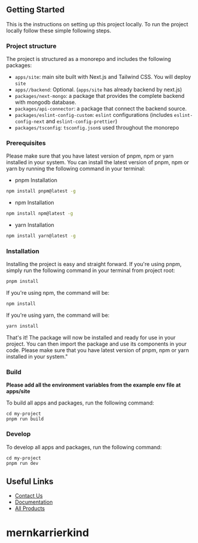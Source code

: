 ## Getting Started

This is the instructions on setting up this project locally.
To run the project locally follow these simple following steps.


### Project structure
The project is structured as a monorepo and includes the following packages:

- `apps/site`: main site built with Next.js and Tailwind CSS. You will deploy `site`
- `apps//backend`: Optional. (`apps/site` has already backend by next.js)
- `packages/next-mongo`: a package that provides the complete backend with mongodb database.
- `packages/api-connector`: a package that connect the backend source.
- `packages/eslint-config-custom`: `eslint` configurations (includes `eslint-config-next` and `eslint-config-prettier`)
- `packages/tsconfig`: `tsconfig.json`s used throughout the monorepo


### Prerequisites

Please make sure that you have latest version of pnpm, npm or yarn installed in your system. You can install the latest version of pnpm, npm or yarn by running the following command in your terminal:

- pnpm Installation

```sh
npm install pnpm@latest -g
```

- npm Installation

```sh
npm install npm@latest -g
```

- yarn Installation

```sh
npm install yarn@latest -g
```

### Installation

Installing the project is easy and straight forward. If you're using pnpm, simply run the following command in your terminal from project root:

```sh
pnpm install
```

If you're using npm, the command will be:

```sh
npm install
```

If you're using yarn, the command will be:

```sh
yarn install
```

That's it! The package will now be installed and ready for use in your project. You can then import the package and use its components in your code. Please make sure that you have latest version of pnpm, npm or yarn installed in your system."

### Build

**Please add all the environment variables from the example env file at apps/site**

To build all apps and packages, run the following command:

```
cd my-project
pnpm run build
```

### Develop

To develop all apps and packages, run the following command:

```
cd my-project
pnpm run dev
```


## Useful Links

- [Contact Us](https://jstemplate.net/contact-us)
- [Documentation](https://docs.jstemplate.net/metajob)
- [All Products](https://jstemplate.net)
# mernkarrierkind
